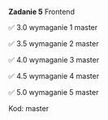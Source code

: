 **Zadanie 5** Frontend

:white_check_mark: 3.0 wymaganie 1 master

:white_check_mark: 3.5 wymaganie 2 master

:white_check_mark: 4.0 wymaganie 3 master

:white_check_mark: 4.5 wymaganie 4 master

:white_check_mark: 5.0 wymaganie 5 master

Kod: master
